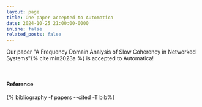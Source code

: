 ```yaml
---
layout: page
title: One paper accepted to Automatica
date: 2024-10-25 21:00:00-0000
inline: false
related_posts: false
---
```


<!-- _news/Oct24.md -->
<div class="publications">

Our paper "A Frequency Domain Analysis of Slow Coherency in Networked Systems"{% cite min2023a %} is accepted to Automatica!

 <br>
  <h4>Reference</h4>
  {% bibliography -f papers --cited -T bib%}

</div>


